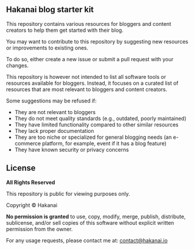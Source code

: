 ## Hakanai blog starter kit

This repository contains various resources for bloggers and content creators to help them get started with their blog.

You may want to contribute to this repository by suggesting new resources or improvements to existing ones.

To do so, either create a new issue or submit a pull request with your changes.

This repository is however not intended to list all software tools or resources available for bloggers. 
Instead, it focuses on a curated list of resources that are most relevant to bloggers and content creators. 

Some suggestions may be refused if:
- They are not relevant to bloggers
- They do not meet quality standards (e.g., outdated, poorly maintained)
- They have limited functionality compared to other similar resources
- They lack proper documentation
- They are too niche or specialized for general blogging needs (an e-commerce platform, for example, event if it has a blog feature)
- They have known security or privacy concerns

## License

**All Rights Reserved**

This repository is public for viewing purposes only.

Copyright © Hakanai

**No permission is granted** to use, copy, modify, merge, publish, distribute, sublicense, and/or sell copies of this software without explicit written permission from the owner.

For any usage requests, please contact me at: contact@hakanai.io